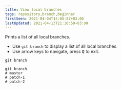 ```yaml
---
title: View local branches
tags: repository,branch,beginner
firstSeen: 2021-04-04T14:05:57+03:00
lastUpdated: 2021-04-13T21:10:59+03:00
---
```


Prints a list of all local branches.

- Use `git branch` to display a list of all local branches.
- Use arrow keys to navigate, press <kbd>Q</kbd> to exit.

```shell
git branch
```

```shell
git branch
# master
# patch-1
# patch-2
```
